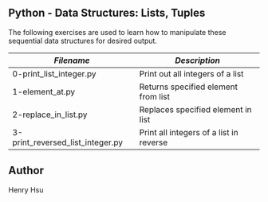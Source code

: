 ## Python - Data Structures: Lists, Tuples

The following exercises are used to learn how to manipulate these sequential data structures for desired output.

|            *Filename*            |              *Description*                 |
|----------------------------------|--------------------------------------------|
| 0-print_list_integer.py          | Print out all integers of a list           |
| 1-element_at.py                  | Returns specified element from list        |
| 2-replace_in_list.py             | Replaces specified element in list         |
| 3-print_reversed_list_integer.py | Print all integers of a list in reverse    |


## Author
Henry Hsu
